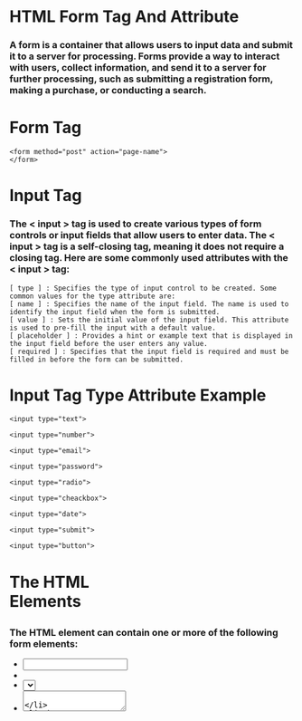 # HTML Form Tag And Attribute

### A form is a container that allows users to input data and submit it to a server for processing. Forms provide a way to interact with users, collect information, and send it to a server for further processing, such as submitting a registration form, making a purchase, or conducting a search.

# Form Tag
```
<form method="post" action="page-name">
</form>
```

# Input Tag
### The < input > tag is used to create various types of form controls or input fields that allow users to enter data. The < input > tag is a self-closing tag, meaning it does not require a closing tag. Here are some commonly used attributes with the < input > tag:
```
[ type ] : Specifies the type of input control to be created. Some common values for the type attribute are:
[ name ] : Specifies the name of the input field. The name is used to identify the input field when the form is submitted.
[ value ] : Sets the initial value of the input field. This attribute is used to pre-fill the input with a default value.
[ placeholder ] : Provides a hint or example text that is displayed in the input field before the user enters any value.
[ required ] : Specifies that the input field is required and must be filled in before the form can be submitted.
```

# Input Tag Type Attribute Example
```
<input type="text">

<input type="number">

<input type="email">

<input type="password">

<input type="radio">

<input type="cheackbox">

<input type="date">

<input type="submit">

<input type="button">
```

# The HTML <form> Elements
### The HTML <form> element can contain one or more of the following form elements:

* <input>

* <label>

* <select>

* <textarea>

* <button>

* <fieldset>

* <legend>

* <datalist>

* <output>

* <option>

* <optgroup>
